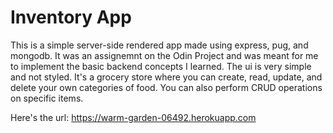 # Inventory App

This is a simple server-side rendered app made using express, pug, and mongodb. It was an assignemnt on the Odin Project and was meant for me to implement the basic backend concepts I learned. The ui is very simple and not styled. It's a grocery store where you can create, read, update, and delete your own categories of food. You can also perform CRUD operations on specific items.

Here's the url: https://warm-garden-06492.herokuapp.com
